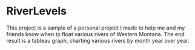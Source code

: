 # RiverLevels
This project is a sample of a personal project I made to help me and my friends know when to float various rivers of Western Montana.  The end result is a tableau graph, charting various rivers by month year over year.
